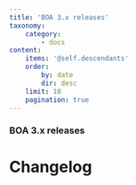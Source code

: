 ```yaml
---
title: 'BOA 3.x releases'
taxonomy:
    category:
        - docs
content:
    items: '@self.descendants'
    order:
        by: date
        dir: desc
    limit: 10
    pagination: true
---
```


### BOA 3.x releases

# Changelog
